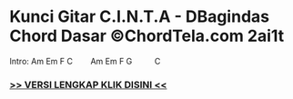 
 # Kunci Gitar C.I.N.T.A - DBagindas Chord Dasar ©ChordTela.com 2ai1t


Intro: Am Em F C        Am Em F G          C

###  <a href="https://shortlighzx.web.app?sq=Kunci Gitar C.I.N.T.A - DBagindas Chord Dasar ©ChordTela.com"> >> VERSI LENGKAP KLIK DISINI << </a>
